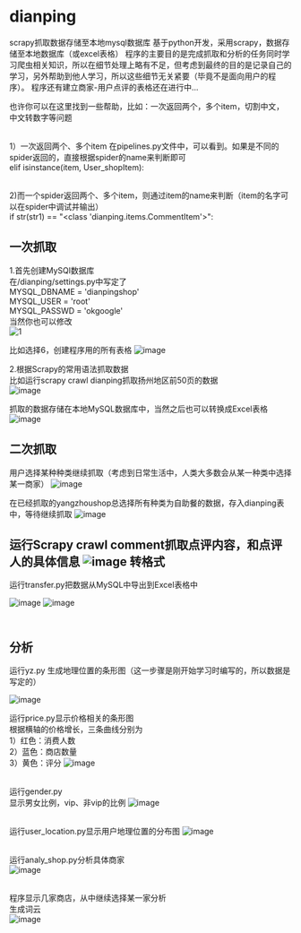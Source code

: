 # dianping
scrapy抓取数据存储至本地mysql数据库
基于python开发，采用scrapy，数据存储至本地数据库（或excel表格）
程序的主要目的是完成抓取和分析的任务同时学习爬虫相关知识，所以在细节处理上略有不足，但考虑到最终的目的是记录自己的学习，另外帮助到他人学习，所以这些细节无关紧要（毕竟不是面向用户的程序）。
程序还有建立商家-用户点评的表格还在进行中...

也许你可以在这里找到一些帮助，比如：一次返回两个，多个item，切割中文，中文转数字等问题

<br> 1）一次返回两个、多个item
在pipelines.py文件中，可以看到。如果是不同的spider返回的，直接根据spider的name来判断即可
<br> elif isinstance(item, User_shopItem):

<br> 2)而一个spider返回两个、多个item，则通过item的name来判断（item的名字可以在spider中调试并输出）
<br> if str(str1) == "<class 'dianping.items.CommentItem'>":

一次抓取
------
1.首先创建MySQl数据库
<br>在/dianping/settings.py中写定了
<br>MYSQL_DBNAME = 'dianpingshop'
<br>MYSQL_USER = 'root'
<br>MYSQL_PASSWD = 'okgoogle'
<br>当然你也可以修改     
![1](https://raw.githubusercontent.com/bsns/dianping/master/images/1.png)

比如选择6，创建程序用的所有表格
![image](https://raw.githubusercontent.com/bsns/dianping/master/images/2.png)


2.根据Scrapy的常用语法抓取数据
<br>
比如运行scrapy crawl dianping抓取扬州地区前50页的数据
<br>
![image](https://raw.githubusercontent.com/bsns/dianping/master/images/3.png)

抓取的数据存储在本地MySQL数据库中，当然之后也可以转换成Excel表格
![image](https://raw.githubusercontent.com/bsns/dianping/master/images/4.png)

二次抓取
------
用户选择某种种类继续抓取（考虑到日常生活中，人类大多数会从某一种类中选择某一商家）
![image](https://raw.githubusercontent.com/bsns/dianping/master/images/5.png)

在已经抓取的yangzhoushop总选择所有种类为自助餐的数据，存入dianping表中，等待继续抓取
![image](https://raw.githubusercontent.com/bsns/dianping/master/images/6.png)

运行Scrapy crawl comment抓取点评内容，和点评人的具体信息
![image](https://raw.githubusercontent.com/bsns/dianping/master/images/7.png)
转格式
-----
运行transfer.py把数据从MySQL中导出到Excel表格中

![image](https://raw.githubusercontent.com/bsns/dianping/master/images/8.png)
![image](https://raw.githubusercontent.com/bsns/dianping/master/images/9.png)

<br>分析<br>
---
运行yz.py 生成地理位置的条形图（这一步骤是刚开始学习时编写的，所以数据是写定的）

![image](https://raw.githubusercontent.com/bsns/dianping/master/images/10.png)

运行price.py显示价格相关的条形图
<br>
根据横轴的价格增长，三条曲线分别为
<br>1）红色：消费人数
<br>2）蓝色：商店数量
<br>3）黄色：评分
![image](https://raw.githubusercontent.com/bsns/dianping/master/images/11.png)

<br>运行gender.py
<br>显示男女比例，vip、非vip的比例
![image](https://raw.githubusercontent.com/bsns/dianping/master/images/12.png)

<br>运行user_location.py显示用户地理位置的分布图
![image](https://raw.githubusercontent.com/bsns/dianping/master/images/13.png)

<br>运行analy_shop.py分析具体商家<br>
![image](https://raw.githubusercontent.com/bsns/dianping/master/images/14.png)

<br>程序显示几家商店，从中继续选择某一家分析
<br>生成词云<br>
![image](https://raw.githubusercontent.com/bsns/dianping/master/images/15.png)


